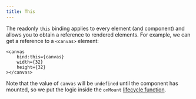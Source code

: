 ```yaml
---
title: This
---
```


The readonly `this` binding applies to every element (and component) and allows you to obtain a reference to rendered elements. For example, we can get a reference to a `<canvas>` element:

```svelte
<canvas
	bind:this={canvas}
	width={32}
	height={32}
></canvas>
```

Note that the value of `canvas` will be `undefined` until the component has mounted, so we put the logic inside the `onMount` [lifecycle function](tutorial/onmount).
